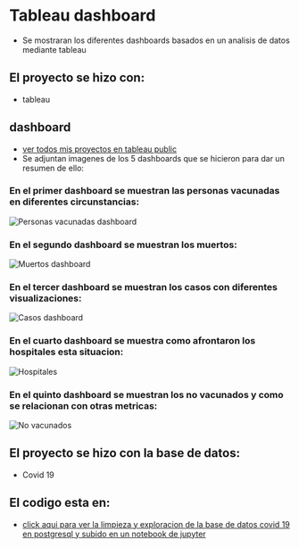 # Tableau dashboard
* Se mostraran los diferentes dashboards basados en un analisis de datos mediante tableau
## El proyecto se hizo con:

* tableau

## dashboard
* [ver todos mis proyectos en tableau public](https://public.tableau.com/app/profile/santiago.lara)
* Se adjuntan imagenes de los 5 dashboards que se hicieron para dar un resumen de ello:

### En el primer dashboard se muestran las personas vacunadas en diferentes circunstancias:

![Personas vacunadas dashboard](https://user-images.githubusercontent.com/92124774/209259838-179f5af9-4730-4e83-a707-569a30cb8dd8.png)

### En el segundo dashboard se muestran los muertos:

![Muertos dashboard](https://user-images.githubusercontent.com/92124774/209259867-c5c81c08-fb47-4a21-b053-1332119c4bf6.png)

### En el tercer dashboard se muestran los casos con diferentes visualizaciones:
![Casos dashboard](https://user-images.githubusercontent.com/92124774/209259884-987f22f9-7358-47c9-b1ee-72775f613039.png)

### En el cuarto dashboard se muestra como afrontaron los hospitales esta situacion:

![Hospitales](https://user-images.githubusercontent.com/92124774/209259948-2279ee20-1176-445d-905a-6ca698cef9e3.png)

### En el quinto dashboard se muestran los no vacunados y como se relacionan con otras metricas:

![No vacunados](https://user-images.githubusercontent.com/92124774/209259975-8d524248-44fb-4c55-ab08-b7a6d48042c1.png)

## El proyecto se hizo con la base de datos:

* Covid 19

## El codigo esta en:

* [click aqui para ver la limpieza y exploracion de la base de datos covid 19 en postgresql y subido en un notebook de jupyter](https://github.com/dostoy25/Data-analysis-projects/blob/main/Covid%2019%20proyecto/Covid.ipynb)
